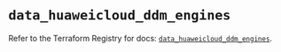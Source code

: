 # `data_huaweicloud_ddm_engines`

Refer to the Terraform Registry for docs: [`data_huaweicloud_ddm_engines`](https://registry.terraform.io/providers/huaweicloud/huaweicloud/1.71.1/docs/data-sources/ddm_engines).

